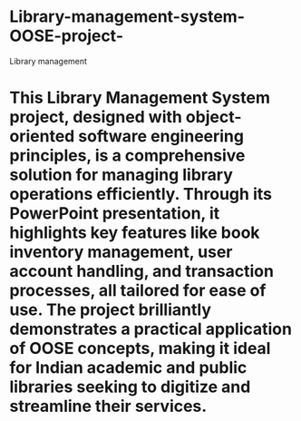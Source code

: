 # Library-management-system-OOSE-project-
Library management


# This Library Management System project, designed with object-oriented software engineering principles, is a comprehensive solution for managing library operations efficiently. Through its PowerPoint presentation, it highlights key features like book inventory management, user account handling, and transaction processes, all tailored for ease of use. The project brilliantly demonstrates a practical application of OOSE concepts, making it ideal for Indian academic and public libraries seeking to digitize and streamline their services.

